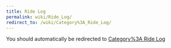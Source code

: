 ```yaml
---
title: Ride Log
permalink: wiki/Ride_Log/
redirect_to: /wiki/Category%3A_Ride_Log/
---
```


You should automatically be redirected to [Category%3A Ride Log](/wiki/Category%3A_Ride_Log/)
